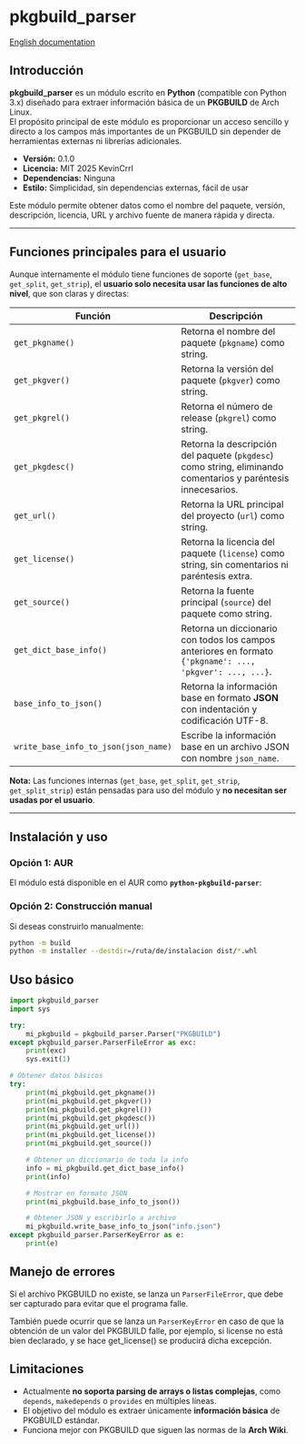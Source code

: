 # pkgbuild_parser

[English documentation](https://github.com/KevinCrrl/pkgbuild_parser/blob/main/ingles.md)

## Introducción

**pkgbuild_parser** es un módulo escrito en **Python** (compatible con Python 3.x) diseñado para extraer información básica de un **PKGBUILD** de Arch Linux.  
El propósito principal de este módulo es proporcionar un acceso sencillo y directo a los campos más importantes de un PKGBUILD sin depender de herramientas externas ni librerías adicionales.  

- **Versión:** 0.1.0  
- **Licencia:** MIT 2025 KevinCrrl  
- **Dependencias:** Ninguna  
- **Estilo:** Simplicidad, sin dependencias externas, fácil de usar  

Este módulo permite obtener datos como el nombre del paquete, versión, descripción, licencia, URL y archivo fuente de manera rápida y directa.  

---

## Funciones principales para el usuario

Aunque internamente el módulo tiene funciones de soporte (`get_base`, `get_split`, `get_strip`), el **usuario solo necesita usar las funciones de alto nivel**, que son claras y directas:  

| Función | Descripción |
|---------|-------------|
| `get_pkgname()` | Retorna el nombre del paquete (`pkgname`) como string. |
| `get_pkgver()` | Retorna la versión del paquete (`pkgver`) como string. |
| `get_pkgrel()` | Retorna el número de release (`pkgrel`) como string. |
| `get_pkgdesc()` | Retorna la descripción del paquete (`pkgdesc`) como string, eliminando comentarios y paréntesis innecesarios. |
| `get_url()` | Retorna la URL principal del proyecto (`url`) como string. |
| `get_license()` | Retorna la licencia del paquete (`license`) como string, sin comentarios ni paréntesis extra. |
| `get_source()` | Retorna la fuente principal (`source`) del paquete como string. |
| `get_dict_base_info()` | Retorna un diccionario con todos los campos anteriores en formato `{'pkgname': ..., 'pkgver': ..., ...}`. |
| `base_info_to_json()` | Retorna la información base en formato **JSON** con indentación y codificación UTF-8. |
| `write_base_info_to_json(json_name)` | Escribe la información base en un archivo JSON con nombre `json_name`. |

**Nota:** Las funciones internas (`get_base`, `get_split`, `get_strip`, `get_split_strip`) están pensadas para uso del módulo y **no necesitan ser usadas por el usuario**.  

---

## Instalación y uso

### Opción 1: AUR

El módulo está disponible en el AUR como **`python-pkgbuild-parser`**:

### Opción 2: Construcción manual

Si deseas construirlo manualmente:

```bash
python -m build
python -m installer --destdir=/ruta/de/instalacion dist/*.whl
```

## Uso básico

```python
import pkgbuild_parser
import sys

try:
    mi_pkgbuild = pkgbuild_parser.Parser("PKGBUILD")
except pkgbuild_parser.ParserFileError as exc:
    print(exc)
    sys.exit(1)

# Obtener datos básicos
try:
    print(mi_pkgbuild.get_pkgname())
    print(mi_pkgbuild.get_pkgver())
    print(mi_pkgbuild.get_pkgrel())
    print(mi_pkgbuild.get_pkgdesc())
    print(mi_pkgbuild.get_url())
    print(mi_pkgbuild.get_license())
    print(mi_pkgbuild.get_source())

    # Obtener un diccionario de toda la info
    info = mi_pkgbuild.get_dict_base_info()
    print(info)

    # Mostrar en formato JSON
    print(mi_pkgbuild.base_info_to_json())

    # Obtener JSON y escribirlo a archivo
    mi_pkgbuild.write_base_info_to_json("info.json")
except pkgbuild_parser.ParserKeyError as e:
    print(e)
```

## Manejo de errores

Si el archivo PKGBUILD no existe, se lanza un `ParserFileError`, que debe ser capturado para evitar que el programa falle.

También puede ocurrir que se lanza un `ParserKeyError` en caso de que la obtención de un valor del PKGBUILD falle, por ejemplo, si license no está bien declarado, y se hace get_license() se producirá dicha excepción.

## Limitaciones

- Actualmente **no soporta parsing de arrays o listas complejas**, como `depends`, `makedepends` o `provides` en múltiples líneas.  
- El objetivo del módulo es extraer únicamente **información básica** de PKGBUILD estándar.  
- Funciona mejor con PKGBUILD que siguen las normas de la **Arch Wiki**.
